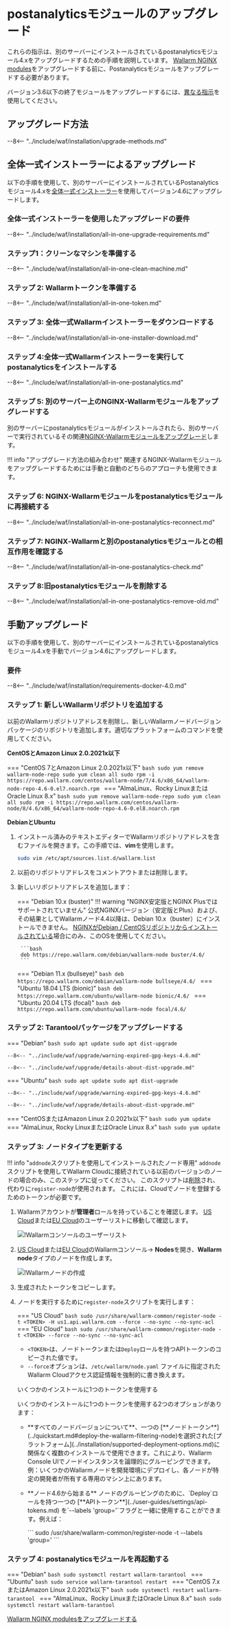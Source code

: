 [docs-module-update]:           nginx-modules.md
[img-wl-console-users]:         ../images/check-users.png 
[img-create-wallarm-node]:      ../images/user-guides/nodes/create-cloud-node.png
[img-attacks-in-interface]:     ../images/admin-guides/test-attacks-quickstart.png
[wallarm-token-types]:          ../user-guides/nodes/nodes.md#api-and-node-tokens-for-node-creation
[tarantool-status]:             ../images/tarantool-status.png
[statistics-service-all-parameters]: ../admin-en/configure-statistics-service.md
[configure-proxy-balancer-instr]:   ../admin-en/configuration-guides/access-to-wallarm-api-via-proxy.md

# postanalyticsモジュールのアップグレード

これらの指示は、別のサーバーにインストールされているpostanalyticsモジュール4.xをアップグレードするための手順を説明しています。 [Wallarm NGINX modules][docs-module-update]をアップグレードする前に、Postanalyticsモジュールをアップグレードする必要があります。

バージョン3.6以下の終了モジュールをアップグレードするには、[異なる指示](older-versions/separate-postanalytics.md)を使用してください。

## アップグレード方法

--8<-- "../include/waf/installation/upgrade-methods.md"

## 全体一式インストーラーによるアップグレード

以下の手順を使用して、別のサーバーにインストールされているPostanalyticsモジュール4.xを[全体一式インストーラー](../installation/nginx/all-in-one.md)を使用してバージョン4.6にアップグレードします。

### 全体一式インストーラーを使用したアップグレードの要件

--8<-- "../include/waf/installation/all-in-one-upgrade-requirements.md"

### ステップ1：クリーンなマシンを準備する

--8<-- "../include/waf/installation/all-in-one-clean-machine.md"

### ステップ 2: Wallarmトークンを準備する

--8<-- "../include/waf/installation/all-in-one-token.md"

### ステップ 3: 全体一式Wallarmインストーラーをダウンロードする

--8<-- "../include/waf/installation/all-in-one-installer-download.md"

### ステップ 4:全体一式Wallarmインストーラーを実行してpostanalyticsをインストールする

--8<-- "../include/waf/installation/all-in-one-postanalytics.md"

### ステップ 5: 別のサーバー上のNGINX-Wallarmモジュールをアップグレードする

別のサーバーにpostanalyticsモジュールがインストールされたら、別のサーバーで実行されているその関連[NGINX-Wallarmモジュールをアップグレード](nginx-modules.md)します。

!!! info "アップグレード方法の組み合わせ"
    関連するNGINX-Wallarmモジュールをアップグレードするためには手動と自動のどちらのアプローチも使用できます。

### ステップ 6: NGINX-Wallarmモジュールをpostanalyticsモジュールに再接続する

--8<-- "../include/waf/installation/all-in-one-postanalytics-reconnect.md"

### ステップ 7: NGINX‑Wallarmと別のpostanalyticsモジュールとの相互作用を確認する

--8<-- "../include/waf/installation/all-in-one-postanalytics-check.md"

### ステップ 8:旧postanalyticsモジュールを削除する

--8<-- "../include/waf/installation/all-in-one-postanalytics-remove-old.md"

## 手動アップグレード

以下の手順を使用して、別のサーバーにインストールされているpostanalyticsモジュール4.xを手動でバージョン4.6にアップグレードします。

### 要件

--8<-- "../include/waf/installation/requirements-docker-4.0.md"

### ステップ 1: 新しいWallarmリポジトリを追加する

以前のWallarmリポジトリアドレスを削除し、新しいWallarmノードバージョンパッケージのリポジトリを追加します。適切なプラットフォームのコマンドを使用してください。

**CentOSとAmazon Linux 2.0.2021x以下**

=== "CentOS 7とAmazon Linux 2.0.2021x以下"
    ```bash
    sudo yum remove wallarm-node-repo
    sudo yum clean all
    sudo rpm -i https://repo.wallarm.com/centos/wallarm-node/7/4.6/x86_64/wallarm-node-repo-4.6-0.el7.noarch.rpm
    ```
=== "AlmaLinux、Rocky LinuxまたはOracle Linux 8.x"
    ```bash
    sudo yum remove wallarm-node-repo
    sudo yum clean all
    sudo rpm -i https://repo.wallarm.com/centos/wallarm-node/8/4.6/x86_64/wallarm-node-repo-4.6-0.el8.noarch.rpm
    ```

**DebianとUbuntu**

1. インストール済みのテキストエディターでWallarmリポジトリアドレスを含むファイルを開きます。この手順では、**vim**を使用します。

    ```bash
    sudo vim /etc/apt/sources.list.d/wallarm.list
    ```
2. 以前のリポジトリアドレスをコメントアウトまたは削除します。
3. 新しいリポジトリアドレスを追加します：

    === "Debian 10.x (buster)"
        !!! warning "NGINX安定版とNGINX Plusではサポートされていません"
            公式NGINXバージョン（安定版とPlus）および、その結果としてWallarmノード4.4以降は、Debian 10.x（buster）にインストールできません。 [NGINXがDebian / CentOSリポジトリからインストールされている](../installation/nginx/dynamic-module-from-distr.md)場合にのみ、このOSを使用してください。

        ```bash
        deb https://repo.wallarm.com/debian/wallarm-node buster/4.6/
        ```
    === "Debian 11.x (bullseye)"
        ```bash
        deb https://repo.wallarm.com/debian/wallarm-node bullseye/4.6/
        ```
    === "Ubuntu 18.04 LTS (bionic)"
        ```bash
        deb https://repo.wallarm.com/ubuntu/wallarm-node bionic/4.6/
        ```
    === "Ubuntu 20.04 LTS (focal)"
        ```bash
        deb https://repo.wallarm.com/ubuntu/wallarm-node focal/4.6/
        ```

### ステップ 2: Tarantoolパッケージをアップグレードする

=== "Debian"
    ```bash
    sudo apt update
    sudo apt dist-upgrade
    ```

    --8<-- "../include/waf/upgrade/warning-expired-gpg-keys-4.6.md"

    --8<-- "../include/waf/upgrade/details-about-dist-upgrade.md"
=== "Ubuntu"
    ```bash
    sudo apt update
    sudo apt dist-upgrade
    ```

    --8<-- "../include/waf/upgrade/warning-expired-gpg-keys-4.6.md"

    --8<-- "../include/waf/upgrade/details-about-dist-upgrade.md"
=== "CentOSまたはAmazon Linux 2.0.2021x以下"
    ```bash
    sudo yum update
    ```
=== "AlmaLinux, Rocky LinuxまたはOracle Linux 8.x"
    ```bash
    sudo yum update
    ```

### ステップ 3: ノードタイプを更新する

!!! info "`addnode`スクリプトを使用してインストールされたノード専用"
     `addnode`スクリプトを使用してWallarm Cloudに接続されている以前のバージョンのノードの場合のみ、このステップに従ってください。 このスクリプトは[削除](what-is-new.md#removal-of-the-email-password-based-node-registration)され、代わりに`register-node`が使用されます。 これには、Cloudでノードを登録するためのトークンが必要です。

1. Wallarmアカウントが**管理者**ロールを持っていることを確認します。 [US Cloud](https://us1.my.wallarm.com/settings/users)または[EU Cloud](https://my.wallarm.com/settings/users)のユーザーリストに移動して確認します。

    ![!Wallarmコンソールのユーザーリスト][img-wl-console-users]
1. [US Cloud](https://us1.my.wallarm.com/nodes)または[EU Cloud](https://my.wallarm.com/nodes)のWallarmコンソール→ **Nodes**を開き、**Wallarm node**タイプのノードを作成します。

    ![!Wallarmノードの作成][img-create-wallarm-node]
1. 生成されたトークンをコピーします。
1. ノードを実行するために`register-node`スクリプトを実行します：

    === "US Cloud"
        ``` bash
        sudo /usr/share/wallarm-common/register-node -t <TOKEN> -H us1.api.wallarm.com --force --no-sync --no-sync-acl
        ```
    === "EU Cloud"
        ``` bash
        sudo /usr/share/wallarm-common/register-node -t <TOKEN> --force --no-sync --no-sync-acl
        ```
    
    * `<TOKEN>`は、ノードトークンまたは`Deploy`ロールを持つAPIトークンのコピーされた値です。
    * `--force`オプションは、`/etc/wallarm/node.yaml` ファイルに指定されたWallarm Cloudアクセス認証情報を強制的に書き換えます。

    <div class="admonition info"> <p class="admonition-title">いくつかのインストールに1つのトークンを使用する</p> <p>いくつかのインストールに1つのトークンを使用する2つのオプションがあります：</p> <ul><li>**すべてのノードバージョンについて**、一つの [**ノードトークン**](../quickstart.md#deploy-the-wallarm-filtering-node)を選択された[プラットフォーム](../installation/supported-deployment-options.md)に関係なく複数のインストールで使用できます。これにより、Wallarm Console UIでノードインスタンスを論理的にグルーピングできます。例：いくつかのWallarmノードを開発環境にデプロイし、各ノードが特定の開発者が所有する専用のマシン上にあります。</li><li><p>**ノード4.6から始まる** ノードのグルーピングのために、`Deploy`ロールを持つ一つの [**APIトークン**](../user-guides/settings/api-tokens.md) を`--labels 'group=<GROUP>'`フラグと一緒に使用することができます。例えば：</p>
    ```
    sudo /usr/share/wallarm-common/register-node -t <API TOKEN WITH DEPLOY ROLE> --labels 'group=<GROUP>'
    ```
    </p></li></div>

### ステップ 4: postanalyticsモジュールを再起動する

=== "Debian"
    ```bash
    sudo systemctl restart wallarm-tarantool
    ```
=== "Ubuntu"
    ```bash
    sudo service wallarm-tarantool restart
    ```
=== "CentOS 7.xまたはAmazon Linux 2.0.2021x以下"
    ```bash
    sudo systemctl restart wallarm-tarantool
    ```
=== "AlmaLinux、Rocky LinuxまたはOracle Linux 8.x"
    ```bash
    sudo systemctl restart wallarm-tarantool
    ```

[Wallarm NGINX modulesをアップグレードする][docs-module-update]